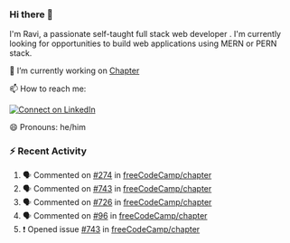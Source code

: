 ### Hi there 👋

I'm Ravi, a passionate self-taught full stack web developer . I'm currently looking for opportunities to build web applications using MERN or PERN stack.

🔭 I’m currently working on [Chapter](https://github.com/freeCodeCamp/chapter)

📫 How to reach me: 

  [![Connect on LinkedIn](https://img.shields.io/badge/--linkedin?label=LinkedIn&logo=LinkedIn&style=social)](https://www.linkedin.com/in/ravi-chandra-3345144b)

😄 Pronouns: he/him

### :zap: Recent Activity

<!--START_SECTION:activity-->
1. 🗣 Commented on [#274](https://github.com/freeCodeCamp/chapter/issues/274) in [freeCodeCamp/chapter](https://github.com/freeCodeCamp/chapter)
2. 🗣 Commented on [#743](https://github.com/freeCodeCamp/chapter/issues/743) in [freeCodeCamp/chapter](https://github.com/freeCodeCamp/chapter)
3. 🗣 Commented on [#726](https://github.com/freeCodeCamp/chapter/issues/726) in [freeCodeCamp/chapter](https://github.com/freeCodeCamp/chapter)
4. 🗣 Commented on [#96](https://github.com/freeCodeCamp/chapter/issues/96) in [freeCodeCamp/chapter](https://github.com/freeCodeCamp/chapter)
5. ❗️ Opened issue [#743](https://github.com/freeCodeCamp/chapter/issues/743) in [freeCodeCamp/chapter](https://github.com/freeCodeCamp/chapter)
<!--END_SECTION:activity-->
